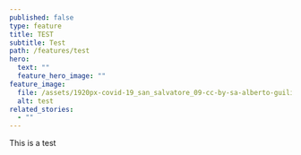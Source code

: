 ```yaml
---
published: false
type: feature
title: TEST
subtitle: Test
path: /features/test
hero:
  text: ""
  feature_hero_image: ""
feature_image:
  file: /assets/1920px-covid-19_san_salvatore_09-cc-by-sa-alberto-guiliani_resized.jpg
  alt: test
related_stories:
  - ""
---
```

This is a test